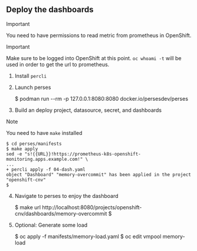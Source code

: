 
## Deploy the dashboards

> [!IMPORTANT]
> You need to have permissions to read metric from prometheus in
> OpenShift.

> [!IMPORTANT]
> Make sure to be logged into OpenShift at this point.
> `oc whoami -t` will be used in order to get the url to prometheus.

1. Install `percli`
2. Launch perses

    $ podman run --rm -p 127.0.0.1:8080:8080 docker.io/persesdev/perses

3. Build an deploy project, datasource, secret, and dashboards

> [!NOTE]
> You need to have `make` installed

    $ cd perses/manifests
    $ make apply
    sed -e "s!{{URL}}!https://prometheus-k8s-openshift-monitoring.apps.example.com!" \
    ...
    + percli apply -f 04-dash.yaml
    object "Dashboard" "memory-overcommit" has been applied in the project "openshift-cnv"
    $

4. Navigate to perses to enjoy the dashboard

    $ make url
    http://localhost:8080/projects/openshift-cnv/dashboards/memory-overcommit
    $

5. Optional: Generate some load

    $ oc apply -f manifests/memory-load.yaml
    $ oc edit vmpool memory-load

